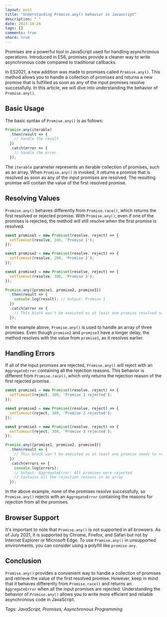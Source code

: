 ```yaml
---
layout: post
title: "Understanding Promise.any() behavior in Javascript"
description: " "
date: 2023-10-26
tags: []
comments: true
share: true
---
```


Promises are a powerful tool in JavaScript used for handling asynchronous operations. Introduced in ES6, promises provide a cleaner way to write asynchronous code compared to traditional callbacks. 

In ES2021, a new addition was made to promises called `Promise.any()`. This method allows you to handle a collection of promises and returns a new promise that is fulfilled as soon as any of the input promises resolve successfully. In this article, we will dive into understanding the behavior of `Promise.any()`.

## Basic Usage

The basic syntax of `Promise.any()` is as follows:

```javascript
Promise.any(iterable)
  .then(result => {
    // handle the result
  })
  .catch(error => {
    // handle the error
  });
```

The `iterable` parameter represents an iterable collection of promises, such as an array. When `Promise.any()` is invoked, it returns a promise that is resolved as soon as any of the input promises are resolved. The resulting promise will contain the value of the first resolved promise.

## Resolving Values

`Promise.any()` behaves differently from `Promise.race()`, which returns the first resolved or rejected promise. With `Promise.any()`, even if one of the promises is rejected, the method will still resolve when the first promise is resolved.

```javascript
const promise1 = new Promise((resolve, reject) => {
  setTimeout(resolve, 100, 'Promise 1');
});

const promise2 = new Promise((resolve, reject) => {
  setTimeout(resolve, 200, 'Promise 2');
});

const promise3 = new Promise((resolve, reject) => {
  setTimeout(resolve, 300, 'Promise 3');
});

Promise.any([promise1, promise2, promise3])
  .then(result => {
    console.log(result); // Output: Promise 1
  })
  .catch(error => {
    // This block won't be executed as at least one promise resolved successfully
  });
```

In the example above, `Promise.any()` is used to handle an array of three promises. Even though `promise2` and `promise3` have a longer delay, the method resolves with the value from `promise1`, as it resolves earlier.

## Handling Errors

If all of the input promises are rejected, `Promise.any()` will reject with an `AggregateError` containing all the rejection reasons. This behavior is different from `Promise.race()`, which only returns the rejection reason of the first rejected promise.

```javascript
const promise1 = new Promise((resolve, reject) => {
  setTimeout(reject, 100, 'Promise 1 rejected');
});

const promise2 = new Promise((resolve, reject) => {
  setTimeout(reject, 200, 'Promise 2 rejected');
});

const promise3 = new Promise((resolve, reject) => {
  setTimeout(reject, 300, 'Promise 3 rejected');
});

Promise.any([promise1, promise2, promise3])
  .then(result => {
    // This block won't be executed as at least one promise needs to resolve
  })
  .catch(errors => {
    console.log(errors); 
    // Output: AggregateError: All promises were rejected
    // Contains all the rejection reasons in an array
  });
```

In the above example, none of the promises resolve successfully, so `Promise.any()` rejects with an `AggregateError` containing the reasons for rejection from all the promises.

## Browser Support

It's important to note that `Promise.any()` is not supported in all browsers. As of July 2021, it is supported by Chrome, Firefox, and Safari but not by Internet Explorer or Microsoft Edge. To use `Promise.any()` in unsupported environments, you can consider using a polyfill like `promise-any`.

## Conclusion

`Promise.any()` provides a convenient way to handle a collection of promises and retrieve the value of the first resolved promise. However, keep in mind that it behaves differently from `Promise.race()` and returns an `AggregateError` when all the input promises are rejected. Understanding the behavior of `Promise.any()` allows you to write more efficient and reliable asynchronous code in JavaScript.

*Tags: JavaScript, Promises, Asynchronous Programming*